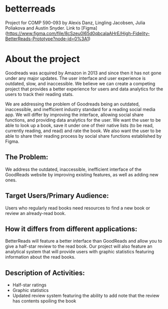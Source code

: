 # betterreads
Project for COMP 590-093 by Alexis Danz, Lingling Jacobsen, Julia Poliakova and Austin Snyder.
Link to [Figma] (https://www.figma.com/file/8cSzeu0l65d0qbcalaAHrE/High-Fidelity-BetterReads-Prototype?node-id=0%3A1)

# About the project #
Goodreads was acquired by Amazon in 2013 and since then it has not gone under any major updates. The user interface and user experience is outdated, slow, and inaccessible. We believe we can create a competing project that provides a better experience for users and data analytics for the users to track their reading stats. 

We are addressing the problem of Goodreads being an outdated, inaccessible, and inefficient industry standard for a reading social media app. We will differ by improving the interface, allowing social share functions, and providing data analytics for the user. We want the user to be able to look up a book, save it under one of their native lists (to be read, currently reading, and read) and rate the book. We also want the user to be able to share their reading process by social share functions established by Figma. 


## The Problem: ##
We address the outdated, inaccessible, inefficient interface of the GoodReads website by improving existing features, as well as adding new ones.

## Target Users/Primary Audience: ##
Users who regularly read books need resources to find a new book or review an already-read book.

## How it differs from different applications: ##
BetterReads will feature a better interface than GoodReads and allow you to give a half-star review to the read book. Our project will also feature an analytical system that will provide users with graphic statistics featuring information about the read books.

## Description of Activities: ##
* Half-star ratings
* Graphic statistics
* Updated review system featuring the ability to add note that the review has contents spoiling the book


